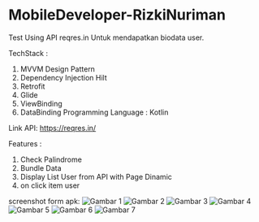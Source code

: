 # MobileDeveloper-RizkiNuriman
Test Using API reqres.in Untuk mendapatkan biodata user.

TechStack :
1. MVVM Design Pattern
2. Dependency Injection Hilt
3. Retrofit
4. Glide
5. ViewBinding
6. DataBinding
Programming Language : Kotlin

Link API: https://reqres.in/

Features :
1. Check Palindrome
2. Bundle Data
3. Display List User from API with Page Dinamic
4. on click item user

screenshot form apk:
![Gambar 1](https://github.com/LordKajoc/MobileDeveloper-RizkiNuriman/assets/126139745/1cf723bc-d1da-49a7-aa44-6222fc817e5a)
![Gambar 2](https://github.com/LordKajoc/MobileDeveloper-RizkiNuriman/assets/126139745/9ad0f167-a9ca-4784-bf56-fd9d0cb636ef)
![Gambar 3](https://github.com/LordKajoc/MobileDeveloper-RizkiNuriman/assets/126139745/11ad8182-c455-464b-a035-281903af08a1)
![Gambar 4](https://github.com/LordKajoc/MobileDeveloper-RizkiNuriman/assets/126139745/8f6d7cef-10bd-454a-82d3-dfbd5b75a0ca)
![Gambar 5](https://github.com/LordKajoc/MobileDeveloper-RizkiNuriman/assets/126139745/93ed98e9-cad6-4d31-98bb-dfaf410a6d7f)
![Gambar 6](https://github.com/LordKajoc/MobileDeveloper-RizkiNuriman/assets/126139745/651f426b-402c-4c63-83af-5cd2e399f78b)
![Gambar 7](https://github.com/LordKajoc/MobileDeveloper-RizkiNuriman/assets/126139745/24d61c66-06e5-439d-bd98-24ee480c27d8)

